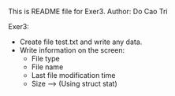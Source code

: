 This is README file for Exer3.
Author: Do Cao Tri

Exer3: 
- Create file test.txt and write any data. 
- Write information on the screen: 
    + File type 
    + File name 
    + Last file modification time 
    + Size 
--> (Using struct stat)